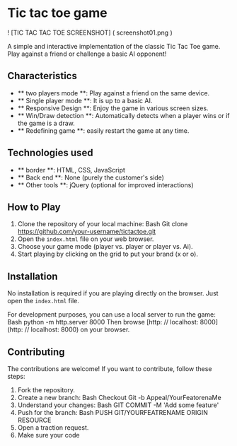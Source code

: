 # Tic tac toe game

! [TIC TAC TAC TOE SCREENSHOT] ( screenshot01.png )

A simple and interactive implementation of the classic Tic Tac Toe game. Play against a friend or challenge a basic AI opponent!

## Characteristics

- ** two players mode **: Play against a friend on the same device.
- ** Single player mode **: It is up to a basic AI.
- ** Responsive Design **: Enjoy the game in various screen sizes.
- ** Win/Draw detection **: Automatically detects when a player wins or if the game is a draw.
- ** Redefining game **: easily restart the game at any time.

## Technologies used

- ** border **: HTML, CSS, JavaScript
- ** Back end **: None (purely the customer's side)
- ** Other tools **: jQuery (optional for improved interactions)

## How to Play

1. Clone the repository of your local machine: Bash
   Git clone https://github.com/your-username/tictactoe.git
2. Open the `index.html` file on your web browser.
3. Choose your game mode (player vs. player or player vs. Ai).
4. Start playing by clicking on the grid to put your brand (x or o).

## Installation

No installation is required if you are playing directly on the browser. Just open the `index.html` file.

For development purposes, you can use a local server to run the game: Bash
python -m http.server 8000
Then browse [http: // localhost: 8000] (http: // localhost: 8000) on your browser.

## Contributing

The contributions are welcome! If you want to contribute, follow these steps:

1. Fork the repository.
2. Create a new branch: Bash
   Checkout Git -b Appeal/YourFeatorenaMe 
3. Understand your changes: Bash
   GIT COMMIT -M 'Add some feature'
4. Push for the branch: Bash
   PUSH GIT/YOURFEATRENAME ORIGIN RESOURCE
5. Open a traction request.
6. Make sure your code